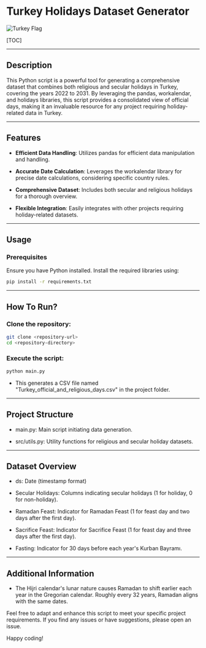 # Turkey Holidays Dataset Generator

![Turkey Flag](https://upload.wikimedia.org/wikipedia/commons/b/b4/Flag_of_Turkey.svg)

[TOC]

---------------------------------------------------------------------

## Description

This Python script is a powerful tool for generating a comprehensive dataset that combines both religious and secular
holidays in Turkey, covering the years 2022 to 2031. By leveraging the pandas, workalendar, and holidays libraries, this
script provides a consolidated view of official days, making it an invaluable resource for any project requiring
holiday-related data in Turkey.

---------------------------------------------------------------------

## Features

- **Efficient Data Handling**: Utilizes pandas for efficient data manipulation and handling.

- **Accurate Date Calculation**: Leverages the workalendar library for precise date calculations, considering specific
  country rules.

- **Comprehensive Dataset**: Includes both secular and religious holidays for a thorough overview.

- **Flexible Integration**: Easily integrates with other projects requiring holiday-related datasets.

---------------------------------------------------------------------

## Usage

### Prerequisites

Ensure you have Python installed. Install the required libraries using:

```bash
pip install -r requirements.txt
```

---------------------------------------------------------------------

## How To Run?

### Clone the repository:

```bash
git clone <repository-url>
cd <repository-directory>
```

### Execute the script:

```bash
python main.py
```

- This generates a CSV file named "Turkey_official_and_religious_days.csv" in the project folder.
---------------------------------------------------------------------

## Project Structure

- main.py: Main script initiating data generation.

- src/utils.py: Utility functions for religious and secular holiday datasets.

---------------------------------------------------------------------

## Dataset Overview

- ds: Date (timestamp format)

- Secular Holidays: Columns indicating secular holidays (1 for holiday, 0 for non-holiday).

- Ramadan Feast: Indicator for Ramadan Feast (1 for feast day and two days after the first day).

- Sacrifice Feast: Indicator for Sacrifice Feast (1 for feast day and three days after the first day).

- Fasting: Indicator for 30 days before each year's Kurban Bayramı.

---------------------------------------------------------------------

## Additional Information

- The Hijri calendar's lunar nature causes Ramadan to shift earlier each year in the Gregorian calendar. Roughly every
  32 years, Ramadan aligns with the same dates.

Feel free to adapt and enhance this script to meet your specific project requirements. If you find any issues or have
suggestions, please open an issue.

Happy coding!